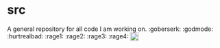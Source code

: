 # src
A general repository for all code I am working on.
:goberserk:
:godmode:
:hurtrealbad:
:rage1:
:rage2:
:rage3:
:rage4:
<img class="emoji" title=":feelsgood:" alt=":feelsgood:" src="https://assets-cdn.github.com/images/icons/emoji/feelsgood.png" width="20" height="20" align="absmiddle">
